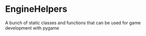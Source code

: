# EngineHelpers
A bunch of static classes and functions that can be used for game development with pygame
